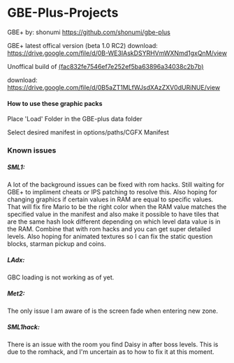 # GBE-Plus-Projects

GBE+ by: shonumi https://github.com/shonumi/gbe-plus

GBE+ latest offical version (beta 1.0 RC2) download: https://drive.google.com/file/d/0B-WE3IAskDSYRHVmWXNmd1gxQnM/view

Unoffical build of [(fac832fe7546ef7e252ef5ba63896a34038c2b7b)](https://github.com/shonumi/gbe-plus/tree/fac832fe7546ef7e252ef5ba63896a34038c2b7b)

download: https://drive.google.com/file/d/0B5aZT1MLfWJsdXAzZXV0dURiNUE/view

#### How to use these graphic packs

Place 'Load' Folder in the GBE-plus data folder

Select desired manifest in options/paths/CGFX Manifest



### Known issues
##### SML1:
A lot of the background issues can be fixed with rom hacks. Still waiting for GBE+ to impliment cheats or IPS patching to resolve this.
Also hoping for changing graphics if certain values in RAM are equal to specific values. That will fix fire Mario to be the right color when the RAM value matches the specified value in the manifest and also make it possible to have tiles that are the same hash look different depending on which level data value is in the RAM. Combine that with rom hacks and you can get super detailed levels.
Also hoping for animated textures so I can fix the static question blocks, starman pickup and coins.

##### LAdx:
GBC loading is not working as of yet.

##### Met2:
The only issue I am aware of is the screen fade when entering new zone.

##### SML1hack:
There is an issue with the room you find Daisy in after boss levels. This is due to the romhack, and I'm uncertain as to how to fix it at this moment.
